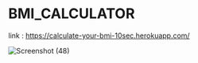 # BMI_CALCULATOR

link : https://calculate-your-bmi-10sec.herokuapp.com/

![Screenshot (48)](https://user-images.githubusercontent.com/71753065/108408530-22fc3600-724b-11eb-99b3-7bfa95fd3d81.png)

